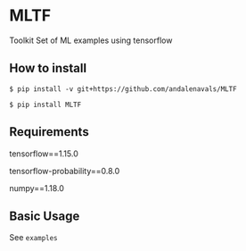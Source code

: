 # MLTF
Toolkit Set of ML examples using tensorflow

## How to install 
`$ pip install -v git+https://github.com/andalenavals/MLTF`

`$ pip install MLTF`

## Requirements
 tensorflow==1.15.0
 
 tensorflow-probability==0.8.0
 
 numpy==1.18.0


## Basic Usage

See `examples`
